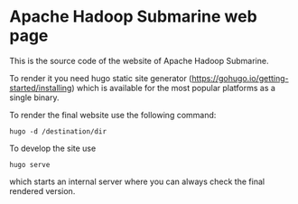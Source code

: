 <!--
 Licensed under the Apache License, Version 2.0 (the "License");
 you may not use this file except in compliance with the License.
 You may obtain a copy of the License at

   https://www.apache.org/licenses/LICENSE-2.0

 Unless required by applicable law or agreed to in writing, software
 distributed under the License is distributed on an "AS IS" BASIS,
 WITHOUT WARRANTIES OR CONDITIONS OF ANY KIND, either express or implied.
 See the License for the specific language governing permissions and
 limitations under the License. See accompanying LICENSE file.
-->

# Apache Hadoop Submarine web page

This is the source code of the website of Apache Hadoop Submarine.

To render it you need hugo static site generator (https://gohugo.io/getting-started/installing) which is available for the most popular platforms as a single binary.

To render the final website use the following command:

```
hugo -d /destination/dir
```

To develop the site use

```
hugo serve
```

which starts an internal server where you can always check the final rendered version.

